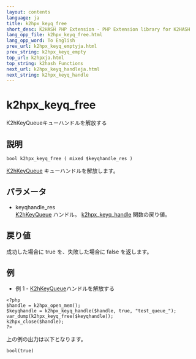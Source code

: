 ```yaml
---
layout: contents
language: ja
title: k2hpx_keyq_free
short_desc: K2HASH PHP Extension - PHP Extension library for K2HASH
lang_opp_file: k2hpx_keyq_free.html
lang_opp_word: To English
prev_url: k2hpx_keyq_emptyja.html
prev_string: k2hpx_keyq_empty
top_url: k2hpxja.html
top_string: k2hash Functions
next_url: k2hpx_keyq_handleja.html
next_string: k2hpx_keyq_handle
---
```


# k2hpx_keyq_free
K2hKeyQueueキューハンドルを解放する

## 説明
```
bool k2hpx_keyq_free ( mixed $keyqhandle_res )
```
[K2hKeyQueue](k2hkq_classja.html) キューハンドルを解放します。 

## パラメータ
- keyqhandle_res  
[K2hKeyQueue](k2hkq_classja.html) ハンドル。 [k2hpx_keyq_handle](k2hpx_keyq_handleja.html) 関数の戻り値。

## 戻り値
成功した場合に true を、失敗した場合に false を返します。 

## 例
- 例 1 - [K2hKeyQueue](k2hkq_classja.html)ハンドルを解放する
```
<?php
$handle = k2hpx_open_mem();
$keyqhandle = k2hpx_keyq_handle($handle, true, "test_queue_");
var_dump(k2hpx_keyq_free($keyqhandle));
k2hpx_close($handle);
?>
```
上の例の出力は以下となります。
```
bool(true)
```
